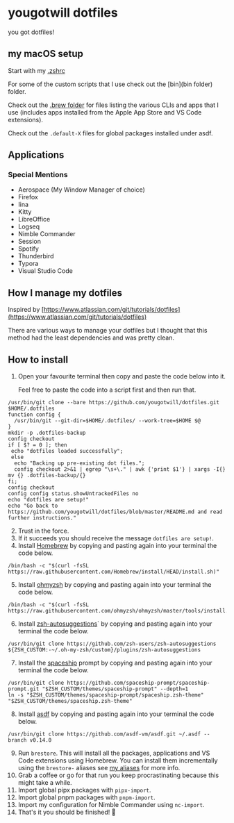 # yougotwill dotfiles

you got dotfiles!

## my macOS setup

Start with my [.zshrc](.zshrc)

For some of the custom scripts that I use check out the [bin](bin folder) folder.

Check out the [.brew folder](.brew/brews) for files listing the various CLIs and apps that I use (includes apps installed from the Apple App Store and VS Code extensions).

Check out the `.default-X` files for global packages installed under asdf.

## Applications
### Special Mentions
- Aerospace (My Window Manager of choice)
- Firefox
- Iina
- Kitty
- LibreOffice
- Logseq
- Nimble Commander
- Session
- Spotify
- Thunderbird
- Typora
- Visual Studio Code

## How I manage my dotfiles
Inspired by [https://www.atlassian.com/git/tutorials/dotfiles](https://www.atlassian.com/git/tutorials/dotfiles)

There are various ways to manage your dotfiles but I thought that this method had the least dependencies and was pretty clean.

## How to install

1. Open your favourite terminal then copy and paste the code below into it. 

   Feel free to paste the code into a script first and then run that. 

```shell
/usr/bin/git clone --bare https://github.com/yougotwill/dotfiles.git $HOME/.dotfiles
function config {
  /usr/bin/git --git-dir=$HOME/.dotfiles/ --work-tree=$HOME $@
}
mkdir -p .dotfiles-backup
config checkout
if [ $? = 0 ]; then
 echo "dotfiles loaded successfully";
 else
  echo "Backing up pre-existing dot files.";
  config checkout 2>&1 | egrep "\s+\." | awk {'print $1'} | xargs -I{} mv {} .dotfiles-backup/{}
fi;
config checkout
config config status.showUntrackedFiles no
echo "dotfiles are setup!"
echo "Go back to https://github.com/yougotwill/dotfiles/blob/master/README.md and read further instructions." 
```

2. Trust in the force.
3. If it succeeds you should receive the message `dotfiles are setup!`.
4. Install [Homebrew](https://github.com/Homebrew/brew) by copying and pasting again into your terminal the code below.

```shell
/bin/bash -c "$(curl -fsSL https://raw.githubusercontent.com/Homebrew/install/HEAD/install.sh)"
```
5. Install [ohmyzsh](https://github.com/ohmyzsh/ohmyzsh) by copying and pasting again into your terminal the code below.

```shell
/bin/bash -c "$(curl -fsSL https://raw.githubusercontent.com/ohmyzsh/ohmyzsh/master/tools/install.sh)"
```
6. Install [zsh-autosuggestions](https://github.com/zsh-users/zsh-autosuggestions)` by copying and pasting again into your terminal the code below.

```shell
/usr/bin/git clone https://github.com/zsh-users/zsh-autosuggestions ${ZSH_CUSTOM:-~/.oh-my-zsh/custom}/plugins/zsh-autosuggestions
```
7. Install the [spaceship](https://github.com/spaceship-prompt/spaceship-prompt) prompt by copying and pasting again into your terminal the code below.

```shell
/usr/bin/git clone https://github.com/spaceship-prompt/spaceship-prompt.git "$ZSH_CUSTOM/themes/spaceship-prompt" --depth=1
ln -s "$ZSH_CUSTOM/themes/spaceship-prompt/spaceship.zsh-theme" "$ZSH_CUSTOM/themes/spaceship.zsh-theme"
```
8. Install [asdf](https://github.com/asdf-vm/asdf) by copying and pasting again into your terminal the code below.

```shell
/usr/bin/git clone https://github.com/asdf-vm/asdf.git ~/.asdf --branch v0.14.0
```

9. Run `brestore`. This will install all the packages, applications and VS Code extensions using Homebrew. You can install them incrementally using the `brestore-` aliases see [my aliases](.zshrc.d/aliases) for more info.
10. Grab a coffee or go for that run you keep procrastinating because this might take a while.
11. Import global pipx packages with `pipx-import`.
12. Import global pnpm packages with `pnpm-import`.
13. Import my configuration for Nimble Commander using `nc-import`.
13. That's it you should be finished! 🎉